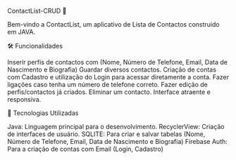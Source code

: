ContactList-CRUD 📱

Bem-vindo a ContactList, um aplicativo de Lista de Contactos construido em JAVA. 

🛠️ Funcionalidades

Inserir perfis de contactos com (Nome, Número de Telefone, Email, Data de Nascimento e Biografia)
Guardar diversos contactos.
Criação de contas com Cadastro e utilização do Login para acessar diretamente a conta.
Fazer ligações caso tenha um número de telefone correto.
Fazer edição de perfis/contactos já criados.
Eliminar um contacto.
Interface atraente e responsiva.

🚀 Tecnologias Utilizadas

Java: Linguagem principal para o desenvolvimento.
RecyclerView: Criação de interfaces de usuário.
SQLITE: Para criar e salvar tabelas (Nome, Número de Telefone, Email, Data de Nascimento e Biografia)
Firebase Auth: Para a criação de contas com Email (Login, Cadastro)
